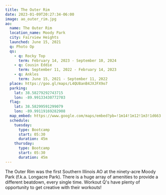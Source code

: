 ```yaml
---
title: The Outer Rim
date: 2023-01-09T20:27:34-06:00
image: ao_outer_rim.jpg
ao:
  name: The Outer Rim
  location_name: Moody Park
  city: Fairview Heights
  launched: June 15, 2021
  q: Photo Op
  qs:
    - q: Rocky Top
      term: February 14, 2023 - September 10, 2024
    - q: Cousin Eddie
      term: September 11, 2022 - February 14, 2023
    - q: Ankles
      term: June 15, 2021 - September 11, 2022
  place: https://goo.gl/maps/L4QU8anB4JXJFX9o7
  parking:
    lat: 38.58279292743715
    lon: -89.99133430772703
  flag:
    lat: 38.58299591299079
    lon: -89.99119169282908
  map_embed: https://www.google.com/maps/embed?pb=!1m14!1m12!1m3!1d663.2440277693815!2d-89.99123625749941!3d38.58294963642931!2m3!1f0!2f0!3f0!3m2!1i1024!2i768!4f13.1!5e1!3m2!1sen!2sus!4v1679107922064!5m2!1sen!2sus
  schedule:
    tuesday:
      type: Bootcamp
      start: 05:30
      duration: 45m
    thursday:
      type: Bootcamp
      start: 05:30
      duration: 45m
---
```

The Outer Rim was the first Southern Illinois AO at the ninety-acre Moody Park (f.k.a. Longacre Park).
There is a huge array of amenities to provide a different beatdown, every single time.
Workout Q's have plenty of opportunity to get creative with their workouts!
